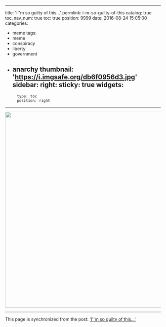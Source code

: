 
---
title: 'I''m so guilty of this...'
permlink: i-m-so-guilty-of-this
catalog: true
toc_nav_num: true
toc: true
position: 9999
date: 2016-08-24 15:05:00
categories:
- meme
tags:
- meme
- conspiracy
- liberty
- government
- anarchy
thumbnail: 'https://i.imgsafe.org/db6f0956d3.jpg'
sidebar:
    right:
        sticky: true
widgets:
    -
        type: toc
        position: right
---


<html>
<p><img src="https://i.imgsafe.org/db6f0956d3.jpg" width="640" height="633"/></p>
</html>

- - -

This page is synchronized from the post: ['I''m so guilty of this...'](https://steemit.com/@aggroed/i-m-so-guilty-of-this)
